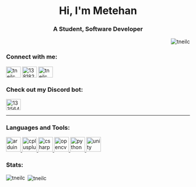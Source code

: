 <h1 align="center">Hi, I'm Metehan</h1>
<h3 align="center">A Student, Software Developer</h3>

<p align="right"> <img src="https://komarev.com/ghpvc/?username=tneilc&label=Profile%20views&color=0e75b6&style=flat" alt="tneilc" /> </p>


<h3 align="left">Connect with me:</h3>
<p align="left">
<a href="https://www.hackerrank.com/tneilc" target="blank"><img align="center" src="https://cdn.jsdelivr.net/npm/simple-icons@3.0.1/icons/hackerrank.svg" alt="tneilc" height="30" width="40" /></a>
<a href="https://stackoverflow.com/users/13818294" target="blank"><img align="center" src="https://cdn.jsdelivr.net/npm/simple-icons@3.0.1/icons/stackoverflow.svg" alt="13818294" height="30" width="40" /></a>
<a href="https://www.leetcode.com/tneilc" target="blank"><img align="center" src="https://cdn.jsdelivr.net/npm/simple-icons@3.0.1/icons/leetcode.svg" alt="tneilc" height="30" width="40" /></a>
</p>


<h3 align="left">Check out my Discord bot:</h3>
<p align="left"><a href="https://discord.com/api/oauth2/authorize?client_id=722502188982599741&permissions=8&scope=bot" target="blank"><img align="center" src="https://cdn.jsdelivr.net/npm/simple-icons@3.0.1/icons/discord.svg" alt="133564" height="30" width="40" /></a></p>

---
<h3 align="left">Languages and Tools:</h3>
<p align="left"> 
<a align="left" href="https://www.arduino.cc/" target="_blank"> <img src="https://cdn.worldvectorlogo.com/logos/arduino-1.svg" alt="arduino" width="40" height="40"/> </a> 
<a align="left" href="https://www.w3schools.com/cpp/" target="_blank"> <img src="https://upload.wikimedia.org/wikipedia/commons/1/18/ISO_C%2B%2B_Logo.svg" alt="cplusplus" width="40" height="40"/> </a> 
<a align="left" href="https://www.w3schools.com/cs/" target="_blank"> <img src="https://upload.wikimedia.org/wikipedia/commons/1/13/C-Sharp.png" alt="csharp" width="40" height="40"/> </a> 
<a href="https://opencv.org/" target="_blank"> <img src="https://www.vectorlogo.zone/logos/opencv/opencv-icon.svg" alt="opencv" width="40" height="40"/> </a> 
<a href="https://www.python.org" target="_blank"> <img src="https://www.vectorlogo.zone/logos/python/python-icon.svg" alt="python" width="40" height="40"/> </a> 
<a href="https://unity.com/" target="_blank"> <img src="https://www.vectorlogo.zone/logos/unity3d/unity3d-icon.svg" alt="unity" width="40" height="40"/> </a> </p>


<h3 align="left">Stats:</h3>
<p><img align="left" src="https://github-readme-stats.vercel.app/api/top-langs/?username=tneilc&theme=nord" alt="tneilc" /></p>
<p> </p>
<p>&nbsp;<img align="center" src="https://github-readme-stats.vercel.app/api?username=tneilc&show_icons=true&locale=en&theme=nord"alt="tneilc" /></p>

